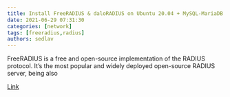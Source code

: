 ```yaml
---
title: Install FreeRADIUS & daloRADIUS on Ubuntu 20.04 + MySQL-MariaDB 
date: 2021-06-29 07:31:30
categories: [network]
tags: [freeradius,radius]
authors: sedlav
---
```


FreeRADIUS is a free and open-source implementation of the RADIUS protocol. It’s the most popular and widely deployed open-source RADIUS server, being also

[Link](https://bytexd.com/freeradius-ubuntu/)
